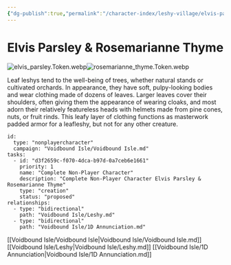 ```yaml
---
{"dg-publish":true,"permalink":"/character-index/leshy-village/elvis-parsley-and-rosemarianne-thyme/","title":"Elvis Parsley & Rosemarianne Thyme","tags":["JournalEntryPage","Leshy","NPC"]}
---
```






# Elvis Parsley & Rosemarianne Thyme
![elvis_parsley.Token.webp](/img/user/Voidbound%20token%20images/elvis_parsley.Token.webp)![rosemarianne_thyme.Token.webp](/img/user/Voidbound%20token%20images/rosemarianne_thyme.Token.webp)

Leaf leshys tend to the well-being of trees, whether natural stands or cultivated orchards. In appearance, they have soft, pulpy-looking bodies and wear clothing made of dozens of leaves. Larger leaves cover their shoulders, often giving them the appearance of wearing cloaks, and most adorn their relatively featureless heads with helmets made from pine cones, nuts, or fruit rinds. This leafy layer of clothing functions as masterwork padded armor for a leafleshy, but not for any other creature.

```RpgManager4
id: 
  type: "nonplayercharacter"
  campaign: "Voidbound Isle/Voidbound Isle.md"
tasks: 
  - id: "d3f2659c-f070-4dca-b97d-0a7ceb6e1661"
    priority: 1
    name: "Complete Non-Player Character"
    description: "Complete Non-Player Character Elvis Parsley & Rosemarianne Thyme"
    type: "creation"
    status: "proposed"
relationships: 
  - type: "bidirectional"
    path: "Voidbound Isle/Leshy.md"
  - type: "bidirectional"
    path: "Voidbound Isle/1D Annunciation.md"
```
[[Voidbound Isle/Voidbound Isle\|Voidbound Isle/Voidbound Isle.md]]
[[Voidbound Isle/Leshy\|Voidbound Isle/Leshy.md]]
[[Voidbound Isle/1D Annunciation\|Voidbound Isle/1D Annunciation.md]]